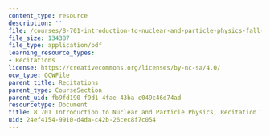 ```yaml
---
content_type: resource
description: ''
file: /courses/8-701-introduction-to-nuclear-and-particle-physics-fall-2020/24ef41549910d4dac42b26cec8f7c054_MIT8_701f20_rec16.pdf
file_size: 134387
file_type: application/pdf
learning_resource_types:
- Recitations
license: https://creativecommons.org/licenses/by-nc-sa/4.0/
ocw_type: OCWFile
parent_title: Recitations
parent_type: CourseSection
parent_uid: fb9fd190-f9d1-4fae-43ba-c049c46d74ad
resourcetype: Document
title: 8.701 Introduction to Nuclear and Particle Physics, Recitation 16
uid: 24ef4154-9910-d4da-c42b-26cec8f7c054
---
```

